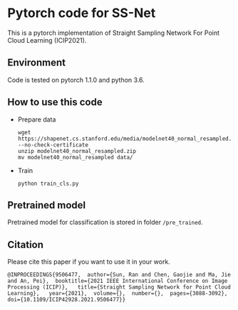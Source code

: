 # Pytorch code for SS-Net 

This is a pytorch implementation of Straight Sampling Network For Point Cloud Learning (ICIP2021).

## Environment

Code is tested on pytorch 1.1.0 and python 3.6.

## How to use this code

- Prepare data

    ```
    wget https://shapenet.cs.stanford.edu/media/modelnet40_normal_resampled.zip --no-check-certificate
    unzip modelnet40_normal_resampled.zip
    mv modelnet40_normal_resampled data/
    ```

- Train
    
    ```
    python train_cls.py
    ```


## Pretrained model

 Pretrained model for classification is stored in folder `/pre_trained`.


## Citation

Please cite this paper if you want to use it in your work.

```
@INPROCEEDINGS{9506477,  author={Sun, Ran and Chen, Gaojie and Ma, Jie and An, Pei},  booktitle={2021 IEEE International Conference on Image Processing (ICIP)},   title={Straight Sampling Network for Point Cloud Learning},   year={2021},  volume={},  number={},  pages={3088-3092},  doi={10.1109/ICIP42928.2021.9506477}}
```






